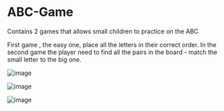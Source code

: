 # ABC-Game
Contains 2 games that allows small children to practice on the ABC

First game , the easy one, place all the letters in their correct order.
In the second game the player need to find all the pairs in the board - match the small letter to the big one.

![image](https://user-images.githubusercontent.com/88855154/161916622-10caf375-57fe-47b5-8407-cfd247ccfdef.png)

![image](https://user-images.githubusercontent.com/88855154/161916694-532612d2-55e2-42fa-b17a-0923d98d4df2.png)
  
 ![image](https://user-images.githubusercontent.com/88855154/161916762-7740aa89-f517-40a8-834a-29158a9c0d15.png)

